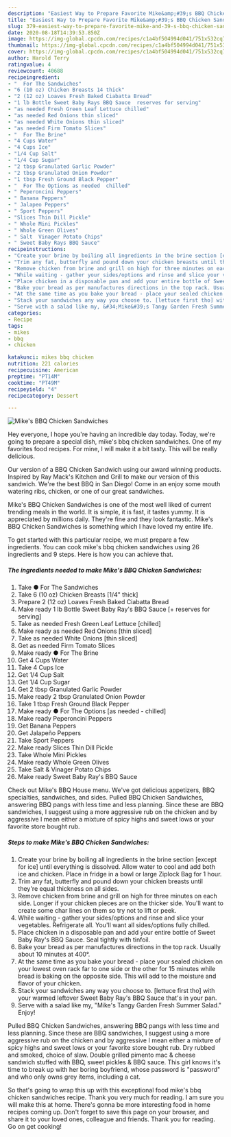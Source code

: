 ```yaml
---
description: "Easiest Way to Prepare Favorite Mike&amp;#39;s BBQ Chicken Sandwiches"
title: "Easiest Way to Prepare Favorite Mike&amp;#39;s BBQ Chicken Sandwiches"
slug: 379-easiest-way-to-prepare-favorite-mike-and-39-s-bbq-chicken-sandwiches
date: 2020-08-18T14:39:53.850Z
image: https://img-global.cpcdn.com/recipes/c1a4bf504994d041/751x532cq70/mikes-bbq-chicken-sandwiches-recipe-main-photo.jpg
thumbnail: https://img-global.cpcdn.com/recipes/c1a4bf504994d041/751x532cq70/mikes-bbq-chicken-sandwiches-recipe-main-photo.jpg
cover: https://img-global.cpcdn.com/recipes/c1a4bf504994d041/751x532cq70/mikes-bbq-chicken-sandwiches-recipe-main-photo.jpg
author: Harold Terry
ratingvalue: 4
reviewcount: 40688
recipeingredient:
- "  For The Sandwiches"
- "6 (10 oz) Chicken Breasts 14 thick"
- "2 (12 oz) Loaves Fresh Baked Ciabatta Bread"
- "1 lb Bottle Sweet Baby Rays BBQ Sauce  reserves for serving"
- "as needed Fresh Green Leaf Lettuce chilled"
- "as needed Red Onions thin sliced"
- "as needed White Onions thin sliced"
- "as needed Firm Tomato Slices"
- "  For The Brine"
- "4 Cups Water"
- "4 Cups Ice"
- "1/4 Cup Salt"
- "1/4 Cup Sugar"
- "2 tbsp Granulated Garlic Powder"
- "2 tbsp Granulated Onion Powder"
- "1 tbsp Fresh Ground Black Pepper"
- "  For The Options as needed  chilled"
- " Peperoncini Peppers"
- " Banana Peppers"
- " Jalapeo Peppers"
- " Sport Peppers"
- "Slices Thin Dill Pickle"
- " Whole Mini Pickles"
- " Whole Green Olives"
- " Salt  Vinager Potato Chips"
- " Sweet Baby Rays BBQ Sauce"
recipeinstructions:
- "Create your brine by boiling all ingredients in the brine section [except for ice] until everything is dissolved. Allow water to cool and add both ice and chicken. Place in fridge in a bowl or large Ziplock Bag for 1 hour."
- "Trim any fat, butterfly and pound down your chicken breasts until they&#39;re equal thickness on all sides."
- "Remove chicken from brine and grill on high for three minutes on each side. Longer if your chicken pieces are on the thicker side. You&#39;ll want to create some char lines on them so try not to lift or peek."
- "While waiting - gather your sides/options and rinse and slice your vegetables. Refrigerate all. You&#39;ll want all sides/options fully chilled."
- "Place chicken in a disposable pan and add your entire bottle of Sweet Baby Ray&#39;s BBQ Sauce. Seal tightly with tinfoil."
- "Bake your bread as per manufactures directions in the top rack. Usually about 10 minutes at 400°."
- "At the same time as you bake your bread - place your sealed chicken on your lowest oven rack far to one side or the other for 15 minutes while bread is baking on the opposite side. This will add to the moisture and flavor of your chicken."
- "Stack your sandwiches any way you choose to. [lettuce first tho] with your warmed leftover Sweet Baby Ray&#39;s BBQ Sauce that&#39;s in your pan."
- "Serve with a salad like my, &#34;Mike&#39;s Tangy Garden Fresh Summer Salad.&#34; Enjoy!"
categories:
- Recipe
tags:
- mikes
- bbq
- chicken

katakunci: mikes bbq chicken 
nutrition: 221 calories
recipecuisine: American
preptime: "PT14M"
cooktime: "PT49M"
recipeyield: "4"
recipecategory: Dessert

---
```



![Mike&#39;s BBQ Chicken Sandwiches](https://img-global.cpcdn.com/recipes/c1a4bf504994d041/751x532cq70/mikes-bbq-chicken-sandwiches-recipe-main-photo.jpg)

Hey everyone, I hope you're having an incredible day today. Today, we're going to prepare a special dish, mike&#39;s bbq chicken sandwiches. One of my favorites food recipes. For mine, I will make it a bit tasty. This will be really delicious.

Our version of a BBQ Chicken Sandwich using our award winning products. Inspired by Ray Mack&#39;s Kitchen and Grill to make our version of this sandwich. We&#39;re the best BBQ in San Diego! Come in an enjoy some mouth watering ribs, chicken, or one of our great sandwiches.

Mike&#39;s BBQ Chicken Sandwiches is one of the most well liked of current trending meals in the world. It is simple, it is fast, it tastes yummy. It is appreciated by millions daily. They're fine and they look fantastic. Mike&#39;s BBQ Chicken Sandwiches is something which I have loved my entire life.


To get started with this particular recipe, we must prepare a few ingredients. You can cook mike&#39;s bbq chicken sandwiches using 26 ingredients and 9 steps. Here is how you can achieve that.

<!--inarticleads1-->

##### The ingredients needed to make Mike&#39;s BBQ Chicken Sandwiches:

1. Take  ● For The Sandwiches
1. Take 6 (10 oz) Chicken Breasts [1/4&#34; thick]
1. Prepare 2 (12 oz) Loaves Fresh Baked Ciabatta Bread
1. Make ready 1 lb Bottle Sweet Baby Ray&#39;s BBQ Sauce [+ reserves for serving]
1. Take as needed Fresh Green Leaf Lettuce [chilled]
1. Make ready as needed Red Onions [thin sliced]
1. Take as needed White Onions [thin sliced]
1. Get as needed Firm Tomato Slices
1. Make ready  ● For The Brine
1. Get 4 Cups Water
1. Take 4 Cups Ice
1. Get 1/4 Cup Salt
1. Get 1/4 Cup Sugar
1. Get 2 tbsp Granulated Garlic Powder
1. Make ready 2 tbsp Granulated Onion Powder
1. Take 1 tbsp Fresh Ground Black Pepper
1. Make ready  ● For The Options [as needed - chilled]
1. Make ready  Peperoncini Peppers
1. Get  Banana Peppers
1. Get  Jalapeño Peppers
1. Take  Sport Peppers
1. Make ready Slices Thin Dill Pickle
1. Take  Whole Mini Pickles
1. Make ready  Whole Green Olives
1. Take  Salt &amp; Vinager Potato Chips
1. Make ready  Sweet Baby Ray&#39;s BBQ Sauce


Check out Mike&#39;s BBQ House menu. We&#39;ve got delicious appetizers, BBQ specialties, sandwiches, and sides. Pulled BBQ Chicken Sandwiches, answering BBQ pangs with less time and less planning. Since these are BBQ sandwiches, I suggest using a more aggressive rub on the chicken and by aggressive I mean either a mixture of spicy highs and sweet lows or your favorite store bought rub. 

<!--inarticleads2-->

##### Steps to make Mike&#39;s BBQ Chicken Sandwiches:

1. Create your brine by boiling all ingredients in the brine section [except for ice] until everything is dissolved. Allow water to cool and add both ice and chicken. Place in fridge in a bowl or large Ziplock Bag for 1 hour.
1. Trim any fat, butterfly and pound down your chicken breasts until they&#39;re equal thickness on all sides.
1. Remove chicken from brine and grill on high for three minutes on each side. Longer if your chicken pieces are on the thicker side. You&#39;ll want to create some char lines on them so try not to lift or peek.
1. While waiting - gather your sides/options and rinse and slice your vegetables. Refrigerate all. You&#39;ll want all sides/options fully chilled.
1. Place chicken in a disposable pan and add your entire bottle of Sweet Baby Ray&#39;s BBQ Sauce. Seal tightly with tinfoil.
1. Bake your bread as per manufactures directions in the top rack. Usually about 10 minutes at 400°.
1. At the same time as you bake your bread - place your sealed chicken on your lowest oven rack far to one side or the other for 15 minutes while bread is baking on the opposite side. This will add to the moisture and flavor of your chicken.
1. Stack your sandwiches any way you choose to. [lettuce first tho] with your warmed leftover Sweet Baby Ray&#39;s BBQ Sauce that&#39;s in your pan.
1. Serve with a salad like my, &#34;Mike&#39;s Tangy Garden Fresh Summer Salad.&#34; Enjoy!


Pulled BBQ Chicken Sandwiches, answering BBQ pangs with less time and less planning. Since these are BBQ sandwiches, I suggest using a more aggressive rub on the chicken and by aggressive I mean either a mixture of spicy highs and sweet lows or your favorite store bought rub. Dry rubbed and smoked, choice of slaw. Double grilled pimento mac &amp; cheese sandwich stuffed with BBQ, sweet pickles &amp; BBQ sauce. This girl knows it&#39;s time to break up with her boring boyfriend, whose password is &#34;password&#34; and who only owns grey items, including a cat. 

So that's going to wrap this up with this exceptional food mike&#39;s bbq chicken sandwiches recipe. Thank you very much for reading. I am sure you will make this at home. There's gonna be more interesting food in home recipes coming up. Don't forget to save this page on your browser, and share it to your loved ones, colleague and friends. Thank you for reading. Go on get cooking!
